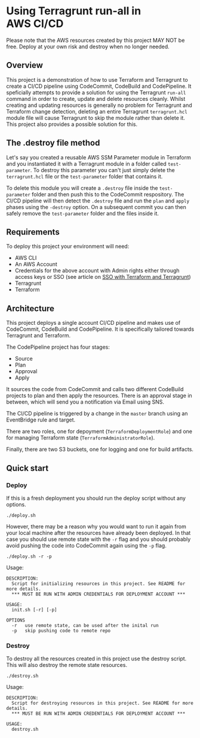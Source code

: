 # Using Terragrunt run-all in AWS CI/CD

Please note that the AWS resources created by this project MAY NOT be free. Deploy at your own risk and destroy when no longer needed.

## Overview

This project is a demonstration of how to use Terraform and Terragrunt to create a CI/CD pipeline using CodeCommit, CodeBuild and CodePipeline. It speficially attempts to provide a solution for using the Terragrunt `run-all` command in order to create, update and delete resources cleanly. Whilst creating and updating resources is generally no problem for Terragrunt and Terraform change detection, deleting an entire Terragrunt `terragrunt.hcl` module file will cause Terragrunt to skip the module rather than delete it. This project also provides a possible solution for this.

## The .destroy file method

Let's say you created a reusable AWS SSM Parameter module in Terraform and you instantiated it with a Terragrunt module in a folder called `test-parameter`. To destroy this parameter you can't just simply delete the `terragrunt.hcl` file or the `test-parameter` folder that contains it.

To delete this module you will create a `.destroy` file inside the `test-parameter` folder and then push this to the CodeCommit respository. The CI/CD pipeline will then detect the `.destroy` file and run the `plan` and `apply` phases using the `-destroy` option. On a subsequent commit you can then safely remove the `test-parameter` folder and the files inside it.

## Requirements

To deploy this project your environment will need:

- AWS CLI
- An AWS Account
- Credentials for the above account with Admin rights either through access keys or SSO (see article on [SSO with Terraform and Terragrunt](https://medium.com/gitconnected/aws-single-sign-on-terraform-and-terragrunt-a8c22bb7cfa8))
- Terragrunt
- Terraform

## Architecture

This project deploys a single account CI/CD pipeline and makes use of CodeCommit, CodeBuild and CodePipeline. It is specifically tailored towards Terragrunt and Terraform.

The CodePipeline project has four stages:

- Source
- Plan
- Approval
- Apply

It sources the code from CodeCommit and calls two different CodeBuild projects to plan and then apply the resources. There is an approval stage in between, which will send you a notification via Email using SNS.

The CI/CD pipeline is triggered by a change in the `master` branch using an EventBridge rule and target.

There are two roles, one for depoyment (`TerraformDeploymentRole`) and one for managing Terraform state (`TerraformAdministratorRole`).

Finally, there are two S3 buckets, one for logging and one for build artifacts.

## Quick start

### Deploy

If this is a fresh deployment you should run the deploy script without any options.

```
./deploy.sh
```

However, there may be a reason why you would want to run it again from your local machine after the resources have already been deployed. In that case you should use remote state with the `-r` flag and you should probably avoid pushing the code into CodeCommit again using the `-p` flag.

```
./deploy.sh -r -p
```

Usage:

```
DESCRIPTION:
  Script for initializing resources in this project. See README for more details.
  *** MUST BE RUN WITH ADMIN CREDENTIALS FOR DEPLOYMENT ACCOUNT ***

USAGE:
  init.sh [-r] [-p]

OPTIONS
  -r   use remote state, can be used after the inital run
  -p   skip pushing code to remote repo
```

### Destroy

To destroy all the resources created in this project use the destroy script. This will also destroy the remote state resources.

```
./destroy.sh
```

Usage:

```
DESCRIPTION:
  Script for destroying resources in this project. See README for more details.
  *** MUST BE RUN WITH ADMIN CREDENTIALS FOR DEPLOYMENT ACCOUNT ***

USAGE:
  destroy.sh
```
